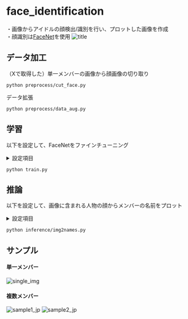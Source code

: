# face_identification
・画像からアイドルの顔検出/識別を行い、プロットした画像を作成  
・顔識別は[FaceNet](https://github.com/timesler/facenet-pytorch)を使用
![title](https://github.com/user-attachments/assets/aad75e6f-0831-4bc8-9574-7c04afe4e644)


## データ加工
（Xで取得した）単一メンバーの画像から顔画像の切り取り
```
python preprocess/cut_face.py
```
データ拡張
```
python preprocess/data_aug.py
```


## 学習
以下を設定して、FaceNetをファインチューニング
<details><summary>設定項目</summary>

・`DATANAME`    ：学習に使用するデータ  
・`LISTNAME`    ：メンバーのリスト  
・`AUG_DIR`     ：データ拡張を行ったデータ  
・`AUG_SIZE`    ：1枚の画像に対してデータ拡張で増やす枚数  
・`DEVICE`      ：cuda or mps or cpu  

</details>

```
python train.py
```


## 推論
以下を設定して、画像に含まれる人物の顔からメンバーの名前をプロット
<details><summary>設定項目</summary>

・`MODELPATH`   ：FaceNet model  
・`IMG_PATH`    ：プロットする画像  
・`MEMBER_LIST` ：メンバーのリスト  
・`MEMBER_ENJP` ：メンバーの名前の日本語/英語データ  
・`FONT_PATH`   ：使用するフォント  
・`FONT_SIZE`   ：使用するフォントサイズ（normal or large）  
・`DEVICE`      ：cuda or mps or cpu  
・`JP`          ：プロット（日本語 or 英語）

</details>

```
python inference/img2names.py
```


## サンプル
#### 単一メンバー
![single_img](https://github.com/user-attachments/assets/9aa4becc-a0ac-4780-93a0-c54c3651d842)
#### 複数メンバー
![sample1_jp](https://github.com/user-attachments/assets/0fe74957-5d7d-47eb-8242-8ad3ddfbbea3)
![sample2_jp](https://github.com/user-attachments/assets/b3cfd422-daa9-4f92-bc13-d288ddb2695c)